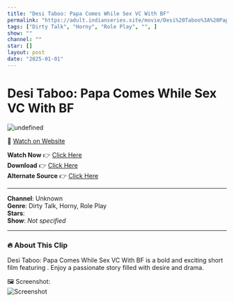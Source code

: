 ```yaml
---
title: "Desi Taboo: Papa Comes While Sex VC With BF"
permalink: "https://adult.indianseries.site/movie/Desi%20Taboo%3A%20Papa%20Comes%20While%20Sex%20VC%20With%20BF"
tags: ["Dirty Talk", "Horny", "Role Play", "", ]
show: ""
channel: ""
star: []
layout: post
date: "2025-01-01"
---
```


# Desi Taboo: Papa Comes While Sex VC With BF

![undefined](https://desisins.com/wp-content/uploads/2024/08/Desi-Taboo-Papa-Comes-In-Sex-VC-DesiSins.com_.jpg)

🔗 [Watch on Website](https://adult.indianseries.site/movie/Desi%20Taboo%3A%20Papa%20Comes%20While%20Sex%20VC%20With%20BF)

**Watch Now** 👉 [Click Here](https://adult.indianseries.site/movie/Desi%20Taboo%3A%20Papa%20Comes%20While%20Sex%20VC%20With%20BF)  
**Download** 👉 [Click Here](https://adult.indianseries.site/movie/Desi%20Taboo%3A%20Papa%20Comes%20While%20Sex%20VC%20With%20BF)  
**Alternate Source** 👉 [Click Here](https://adult.indianseries.site/movie/Desi%20Taboo%3A%20Papa%20Comes%20While%20Sex%20VC%20With%20BF)

---

**Channel**: Unknown  
**Genre**: Dirty Talk, Horny, Role Play  
**Stars**:   
**Show**: *Not specified*

---

### 🔥 About This Clip

Desi Taboo: Papa Comes While Sex VC With BF is a bold and exciting short film featuring . Enjoy a passionate story filled with desire and drama.
 
🖼️ Screenshot:  
![Screenshot](https://desisins.com/wp-content/uploads/2024/08/Desi-Taboo-Papa-Comes-In-Sex-VC-DesiSins.com_.jpg)
